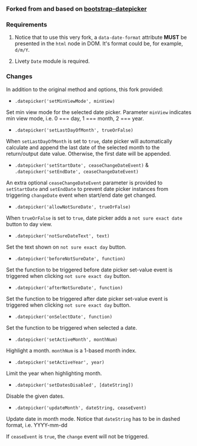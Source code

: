 ### Forked from and based on [bootstrap-datepicker](https://github.com/eternicode/bootstrap-datepicker/)

### Requirements

1. Notice that to use this very fork, a `data-date-format` attribute __MUST__ be presented in the `html` node in DOM. It's format could be, for example, `d/m/Y`.

2. Livety `Date` module is required.


### Changes

In addition to the original method and options, this fork provided:

* `.datepicker('setMinViewMode', minView)`

Set min view mode for the selected date picker. Parameter `minView` indicates min view mode, i.e. 0 === day, 1 === month, 2 === year.

* `.datepicker('setLastDayOfMonth', trueOrFalse)`

When `setLastDayOfMonth` is set to `true`, date picker will automatically calculate and append the last date of the selected month to the return/output date value. Otherwise, the first date will be appended.

* `.datepicker('setStartDate', ceaseChangeDateEvent)` & `.datepicker('setEndDate', ceaseChangeDateEvent)`

An extra optional `ceaseChangeDateEvent` parameter is provided to `setStartDate` and `setEndDate` to prevent date picker instances from triggering `changeDate` event when start/end date get changed.

* `.datepicker('allowNotSureDate', trueOrFalse)`

When `trueOrFalse` is set to `true`, date picker adds a `not sure exact date` button to day view.

* `.datepicker('notSureDateText', text)`

Set the text shown on `not sure exact day` button.

* `.datepicker('beforeNotSureDate', function)`

Set the function to be triggered before date picker set-value event is triggered when clicking `not sure exact day` button.

* `.datepicker('afterNotSureDate', function)`

Set the function to be triggered after date picker set-value event is triggered when clicking `not sure exact day` button.

* `.datepicker('onSelectDate', function)`

Set the function to be triggered when selected a date.

* `.datepicker('setActiveMonth', monthNum)`

Highlight a month. `monthNum` is a 1-based month index.

* `.datepicker('setActiveYear', year)`

Limit the year when highlighting month.


* `.datepicker('setDatesDisabled', [dateString])`

Disable the given dates.

* `.datepicker('updateMonth', dateString, ceaseEvent)`

Update date in month mode. Notice that `dateString` has to be in dashed format, i.e. YYYY-mm-dd

If `ceaseEvent` is `true`, the `change` event will not be triggered.
